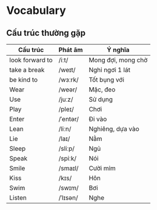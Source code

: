 # Vocabulary

## Cấu trúc thường gặp

| Cấu trúc      | Phát âm     | Ý nghĩa           |
|----------|-------------|-------------------|
| look forward to      | /iːt/       | Mong đợi, mong chờ             |
| take a break     | /weɪt/      | Nghỉ ngơi 1 lát   |
| be kind to    | /wɜːrk/     | Tốt bụng với         |
| Wear     | /weər/      | Mặc, đeo          |
| Use      | /juːz/      | Sử dụng           |
| Play     | /pleɪ/      | Chơi              |
| Enter    | /ˈentər/    | Đi vào            |
| Lean     | /liːn/      | Nghiêng, dựa vào  |
| Lie      | /laɪ/       | Nằm               |
| Sleep    | /sliːp/     | Ngủ               |
| Speak    | /spiːk/     | Nói               |
| Smile    | /smaɪl/     | Cười mỉm          |
| Kiss     | /kɪs/       | Hôn               |
| Swim     | /swɪm/      | Bơi               |
| Listen   | /ˈlɪsən/    | Nghe              |